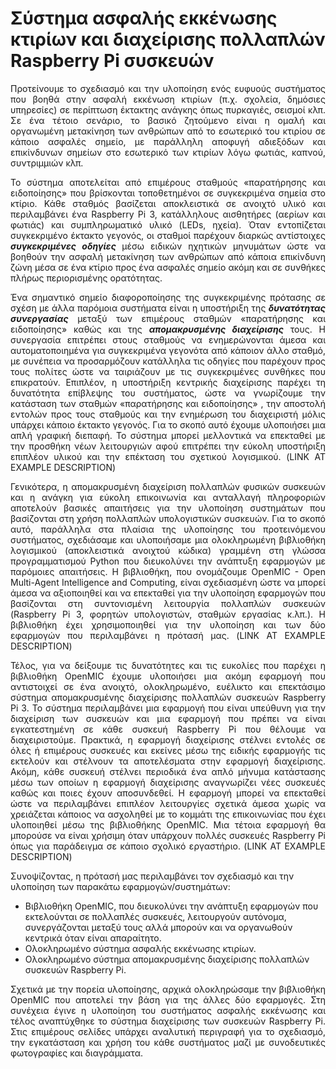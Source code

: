 # Σύστημα ασφαλής εκκένωσης κτιρίων και διαχείρισης πολλαπλών Raspberry Pi συσκευών

<p align="justify">Προτείνουμε το σχεδιασμό και την υλοποίηση ενός ευφυούς συστήματος που βοηθά στην ασφαλή εκκένωση κτιρίων (π.χ. σχολεία, δημόσιες υπηρεσίες) σε περίπτωση έκτακτης ανάγκης όπως πυρκαγιές, σεισμοί κλπ. Σε ένα τέτοιο σενάριο, το βασικό ζητούμενο είναι η ομαλή και οργανωμένη μετακίνηση των ανθρώπων από το εσωτερικό του κτιρίου σε κάποιο ασφαλές σημείο, με παράλληλη αποφυγή αδιεξόδων και επικίνδυνων σημείων στο εσωτερικό των κτιρίων λόγω φωτιάς, καπνού, συντριμμιών κλπ. </p>

<p align="justify">Το σύστημα αποτελείται από  επιμέρους σταθμούς «παρατήρησης και ειδοποίησης» που βρίσκονται τοποθετημένοι σε συγκεκριμένα σημεία στο κτίριο. Κάθε σταθμός βασίζεται αποκλειστικά σε ανοιχτό υλικό και περιλαμβάνει ένα Raspberry Pi 3, κατάλληλους αισθητήρες (αερίων και φωτιάς) και συμπληρωματικό υλικό (LEDs, ηχεία). Όταν εντοπίζεται συγκεκριμένο  έκτακτο γεγονός, οι σταθμοί παρέχουν διαρκώς αντίστοιχες <b><i>συγκεκριμένες οδηγίες </i></b> μέσω ειδικών ηχητικών μηνυμάτων ώστε να βοηθούν την ασφαλή μετακίνηση των ανθρώπων από κάποια επικίνδυνη ζώνη μέσα σε ένα κτίριο προς ένα ασφαλές σημείο ακόμη και σε συνθήκες πλήρως περιορισμένης ορατότητας.</p>

<p align="justify">Ένα σημαντικό σημείο διαφοροποίησης της συγκεκριμένης πρότασης σε σχέση με άλλα παρόμοια συστήματα είναι η υποστήριξη της <b><i>δυνατότητας συνεργασίας</i></b> μεταξύ των επιμέρους σταθμών «παρατήρησης και ειδοποίησης» καθώς και της <b><i>απομακρυσμένης διαχείρισης</i></b> τους. Η συνεργασία επιτρέπει στους σταθμούς να ενημερώνονται άμεσα και αυτοματοποιημένα για συγκεκριμένα γεγονότα από κάποιον άλλο σταθμό, με συνέπεια να προσαρμόζουν κατάλληλα τις οδηγίες που παρέχουν προς τους πολίτες ώστε να ταιριάζουν με τις συγκεκριμένες συνθήκες που επικρατούν. Επιπλέον, η υποστήριξη κεντρικής διαχείρισης παρέχει τη δυνατότητα επίβλεψης του συστήματος, ώστε να γνωρίζουμε την κατάσταση των σταθμών  «παρατήρησης και ειδοποίησης» , την αποστολή εντολών προς τους σταθμούς και την ενημέρωση του διαχειριστή μόλις υπάρχει κάποιο έκτακτο γεγονός. Για το σκοπό αυτό έχουμε υλοποιήσει μια απλή γραφική διεπαφή.  Το σύστημα μπορεί μελλοντικά να επεκταθεί με την προσθήκη νέων λειτουργιών αφού επιτρέπει την εύκολη υποστήριξη επιπλέον υλικού και την επέκταση του σχετικού λογισμικού. (LINK AT EXAMPLE DESCRIPTION)</p>

<p align="justify">Γενικότερα, η απομακρυσμένη διαχείριση πολλαπλών φυσικών συσκευών και η ανάγκη για εύκολη επικοινωνία και ανταλλαγή πληροφοριών αποτελούν βασικές απαιτήσεις για την υλοποίηση συστημάτων που βασίζονται στη χρήση πολλαπλών υπολογιστικών συσκευών.  Για το σκοπό αυτό, παράλληλα στα πλαίσια της υλοποίησης του προτεινόμενου συστήματος, σχεδιάσαμε και υλοποιήσαμε μια ολοκληρωμένη βιβλιοθήκη λογισμικού (αποκλειστικά ανοιχτού κώδικα) γραμμένη στη γλώσσα προγραμματισμού Python που διευκολύνει την ανάπτυξη εφαρμογών με παρόμοιες απαιτήσεις. Η βιβλιοθήκη, που ονομάζουμε OpenMIC - Open Multi-Agent Intelligence and Computing,  είναι σχεδιασμένη ώστε να μπορεί άμεσα να αξιοποιηθεί και να επεκταθεί για την υλοποίηση εφαρμογών που βασίζονται στη συντονισμένη λειτουργία πολλαπλών συσκευών (Raspberry Pi 3, φορητών υπολογιστών, σταθμών εργασίας κ.λπ.). Η βιβλιοθήκη έχει χρησιμοποιηθεί για την υλοποίηση και των δύο εφαρμογών που περιλαμβάνει η πρότασή μας.  (LINK AT EXAMPLE DESCRIPTION)</p>

<p align="justify">Τέλος, για να δείξουμε τις δυνατότητες και τις ευκολίες που παρέχει η βιβλιοθήκη OpenMIC έχουμε υλοποιήσει μια ακόμη εφαρμογή που αντιστοιχεί σε ένα ανοιχτό, ολοκληρωμένο, ευέλικτο και επεκτάσιμο σύστημα απομακρυσμένης διαχείρισης πολλαπλών συσκευών  Raspberry Pi 3.  Το σύστημα περιλαμβάνει μια εφαρμογή που είναι υπεύθυνη για την διαχείριση των συσκευών και μια εφαρμογή που πρέπει να είναι εγκατεστημένη σε κάθε συσκευή  Raspberry Pi που θέλουμε να διαχειριστούμε. Πρακτικά, η εφαρμογή διαχείρισης στέλνει εντολές σε όλες ή επιμέρους συσκευές και εκείνες μέσω της ειδικής εφαρμογής τις εκτελούν και στέλνουν τα αποτελέσματα στην εφαρμογή διαχείρισης. Ακόμη, κάθε συσκευή στέλνει περιοδικά ένα απλό μήνυμα κατάστασης μέσω των οποίων η εφαρμογή διαχείρισης αναγνωρίζει νέες συσκευές καθώς και ποιες έχουν αποσυνδεθεί. Η εφαρμογή μπορεί να επεκταθεί ώστε να περιλαμβάνει επιπλέον λειτουργίες σχετικά άμεσα χωρίς να χρειάζεται κάποιος να ασχοληθεί με το κομμάτι της επικοινωνίας που έχει υλοποιηθεί μέσω της βιβλιοθήκης OpenMIC. Μια τέτοια εφαρμογή θα μπορούσε να είναι χρήσιμη όταν υπάρχουν πολλές συσκευές Raspberry Pi όπως για παράδειγμα σε κάποιο σχολικό εργαστήριο.  (LINK AT EXAMPLE DESCRIPTION)</p>

Συνοψίζοντας, η πρότασή μας περιλαμβάνει τον σχεδιασμό και την υλοποίηση των παρακάτω εφαρμογών/συστημάτων:
* Βιβλιοθήκη OpenMIC, που διευκολύνει την ανάπτυξη εφαρμογών  που εκτελούνται σε πολλαπλές συσκευές, λειτουργούν αυτόνομα, συνεργάζονται μεταξύ τους αλλά μπορούν και να οργανωθούν κεντρικά όταν είναι απαραίτητο.
* Ολοκληρωμένο σύστημα ασφαλής εκκένωσης κτιρίων. 
* Ολοκληρωμένο σύστημα απομακρυσμένης διαχείρισης πολλαπλών συσκευών Raspberry Pi.

<p align="justify">Σχετικά με την πορεία υλοποίησης, αρχικά ολοκληρώσαμε την βιβλιοθήκη OpenMIC που αποτελεί την βάση για της άλλες δύο εφαρμογές. Στη συνέχεια έγινε η υλοποίηση του συστήματος ασφαλής εκκένωσης και τέλος αναπτύχθηκε το σύστημα διαχείρισης των συσκευών Raspberry Pi. Στις επιμέρους σελίδες υπάρχει αναλυτική περιγραφή για το σχεδιασμό, την εγκατάσταση και χρήση του κάθε συστήματος μαζί με συνοδευτικές φωτογραφίες και διαγράμματα.
</p>

